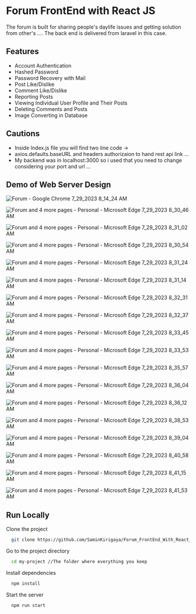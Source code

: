 
# Forum FrontEnd with React JS

The forum is built for sharing people's daylife issues and getting solution from other's ....
The back end is delivered from laravel in this case.


## Features

- Account Authentication
- Hashed Password
- Password Recovery with Mail
- Post Like/Dislike
- Comment Like/Dislike
- Reporting Posts
- Viewing Individual User Profile and Their Posts
- Deleting Comments and Posts 
- Image Converting in Database

## Cautions
- Inside Index.js file you will find two line code ->
- axios.defaults.baseURL and headers authorizaion to hand rest api link ...
- My backend was in localhost:3000 so i used that you need to change considering your port and url ...
  

## Demo of Web Server Design 

![Forum - Google Chrome 7_29_2023 8_14_24 AM](https://github.com/SaminKirigaya/Forum_FrontEnd_With_React_Js__LARAVEL-OPTIMIZED-/assets/104618775/61b8eafb-b5b1-4209-af06-95d7527d61c7)

![Forum and 4 more pages - Personal - Microsoft​ Edge 7_29_2023 8_30_46 AM](https://github.com/SaminKirigaya/Forum_FrontEnd_With_React_Js__LARAVEL-OPTIMIZED-/assets/104618775/33e30c5a-7fb1-4a0d-82bf-d7ef864d097c)

![Forum and 4 more pages - Personal - Microsoft​ Edge 7_29_2023 8_31_02 AM](https://github.com/SaminKirigaya/Forum_FrontEnd_With_React_Js__LARAVEL-OPTIMIZED-/assets/104618775/667a9d63-715d-42a4-a015-dab138033cf6)

![Forum and 4 more pages - Personal - Microsoft​ Edge 7_29_2023 8_30_54 AM](https://github.com/SaminKirigaya/Forum_FrontEnd_With_React_Js__LARAVEL-OPTIMIZED-/assets/104618775/8aab3537-fcf1-4f12-98e6-0331418f268b)

![Forum and 4 more pages - Personal - Microsoft​ Edge 7_29_2023 8_31_24 AM](https://github.com/SaminKirigaya/Forum_FrontEnd_With_React_Js__LARAVEL-OPTIMIZED-/assets/104618775/0cd33d37-c9c9-4fb5-b7cc-d901259692d1)

![Forum and 4 more pages - Personal - Microsoft​ Edge 7_29_2023 8_31_14 AM](https://github.com/SaminKirigaya/Forum_FrontEnd_With_React_Js__LARAVEL-OPTIMIZED-/assets/104618775/98657286-7ccf-41d4-9d8f-4a02499991b9)

![Forum and 4 more pages - Personal - Microsoft​ Edge 7_29_2023 8_32_31 AM](https://github.com/SaminKirigaya/Forum_FrontEnd_With_React_Js__LARAVEL-OPTIMIZED-/assets/104618775/f4d77c2b-8c27-4ff5-8fc0-20783cb22ad9)

![Forum and 4 more pages - Personal - Microsoft​ Edge 7_29_2023 8_32_37 AM](https://github.com/SaminKirigaya/Forum_FrontEnd_With_React_Js__LARAVEL-OPTIMIZED-/assets/104618775/1dd35b60-7a7a-4375-9b5d-5f89a117a753)

![Forum and 4 more pages - Personal - Microsoft​ Edge 7_29_2023 8_33_45 AM](https://github.com/SaminKirigaya/Forum_FrontEnd_With_React_Js__LARAVEL-OPTIMIZED-/assets/104618775/c3d4cbe6-cfbf-4aff-a78a-30bf4c9b4a21)

![Forum and 4 more pages - Personal - Microsoft​ Edge 7_29_2023 8_33_53 AM](https://github.com/SaminKirigaya/Forum_FrontEnd_With_React_Js__LARAVEL-OPTIMIZED-/assets/104618775/2979b9d0-43e7-4d03-81de-1663d0668e13)

![Forum and 4 more pages - Personal - Microsoft​ Edge 7_29_2023 8_35_57 AM](https://github.com/SaminKirigaya/Forum_FrontEnd_With_React_Js__LARAVEL-OPTIMIZED-/assets/104618775/bd3469aa-c9cc-47e7-91e3-3bd8575cbb2c)

![Forum and 4 more pages - Personal - Microsoft​ Edge 7_29_2023 8_36_04 AM](https://github.com/SaminKirigaya/Forum_FrontEnd_With_React_Js__LARAVEL-OPTIMIZED-/assets/104618775/e98eb8bb-e719-417b-9429-4e4505cf3c01)

![Forum and 4 more pages - Personal - Microsoft​ Edge 7_29_2023 8_36_12 AM](https://github.com/SaminKirigaya/Forum_FrontEnd_With_React_Js__LARAVEL-OPTIMIZED-/assets/104618775/59c675ee-941d-415b-bb31-d532671b0299)

![Forum and 4 more pages - Personal - Microsoft​ Edge 7_29_2023 8_38_53 AM](https://github.com/SaminKirigaya/Forum_FrontEnd_With_React_Js__LARAVEL-OPTIMIZED-/assets/104618775/70860b3f-886d-4f93-80a1-c5b93f14ad91)

![Forum and 4 more pages - Personal - Microsoft​ Edge 7_29_2023 8_39_04 AM](https://github.com/SaminKirigaya/Forum_FrontEnd_With_React_Js__LARAVEL-OPTIMIZED-/assets/104618775/15f7e9bb-0f20-4b00-8f2e-b8a3fc4dcf95)

![Forum and 4 more pages - Personal - Microsoft​ Edge 7_29_2023 8_40_58 AM](https://github.com/SaminKirigaya/Forum_FrontEnd_With_React_Js__LARAVEL-OPTIMIZED-/assets/104618775/8bff53db-a98d-4c3f-9fcb-946542813d52)

![Forum and 4 more pages - Personal - Microsoft​ Edge 7_29_2023 8_41_15 AM](https://github.com/SaminKirigaya/Forum_FrontEnd_With_React_Js__LARAVEL-OPTIMIZED-/assets/104618775/f56bfb37-cd26-4879-9bff-3ad266009527)

![Forum and 4 more pages - Personal - Microsoft​ Edge 7_29_2023 8_41_53 AM](https://github.com/SaminKirigaya/Forum_FrontEnd_With_React_Js__LARAVEL-OPTIMIZED-/assets/104618775/80c11082-6621-4eb7-8c12-ed5d8fd5bcb8)



## Run Locally

Clone the project

```bash
  git clone https://github.com/SaminKirigaya/Forum_FrontEnd_With_React_Js__LARAVEL-OPTIMIZED-.git
```

Go to the project directory

```bash
  cd my-project //The folder where everything you keep
```

Install dependencies

```bash
  npm install
```

Start the server

```bash
  npm run start
```

